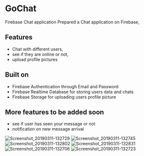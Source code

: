 # GoChat
Firebase Chat application
Prepared a Chat application on Firebase,
## Features
- Chat with different users, 
- see if they are online or not,
- upload profile pictures

## Built on
- Firebase Authentication through Email and Password
- Firebase Realtime Database for storing users data and chats
- Firebase Storage for uploading users profile picture

## More features to be added soon
- see if user has seen your message or not
- notification on new message arrival




![Screenshot_20190311-132729](https://user-images.githubusercontent.com/34384226/54109402-8dbc5a00-4404-11e9-8527-6861864d5499.png)
![Screenshot_20190311-132745](https://user-images.githubusercontent.com/34384226/54109395-8bf29680-4404-11e9-9895-73d20e389334.png)
![Screenshot_20190311-132802](https://user-images.githubusercontent.com/34384226/54109396-8c8b2d00-4404-11e9-9200-baa53e8c868a.png)
![Screenshot_20190311-132831](https://user-images.githubusercontent.com/34384226/54109398-8c8b2d00-4404-11e9-86fb-107e7a48abf5.png)
![Screenshot_20190311-132706](https://user-images.githubusercontent.com/34384226/54109400-8d23c380-4404-11e9-8cdb-00de0ed4e113.png)
![Screenshot_20190311-132723](https://user-images.githubusercontent.com/34384226/54109401-8d23c380-4404-11e9-9698-56c9a710306f.png)

